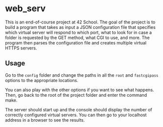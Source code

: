 # web_serv

This is an end-of-course project at 42 School.
The goal of the project is to build a program that takes as input a JSON configuration file
that specifies which virtual server will respond to which port, what to look for
in case a folder is requested by the GET method, what CGI to use, and more.
The program then parses the configuration file and creates multiple virtual HTTPS servers.

## Usage

Go to the ```config``` folder and change the paths in all the ```root``` and ```fastcgipass``` options to the appropriate locations.

You can also play with the other options if you want to see what happens.
Then, go back to the root of the project folder and enter the command make.

The server should start up and the console should display the number of correctly configured virtual servers.
You can then go to your localhost address in a browser to see the results.
